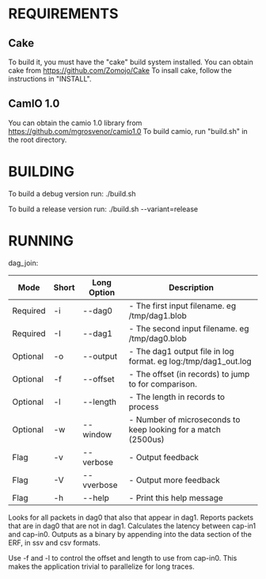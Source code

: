 REQUIREMENTS
============

Cake
-----
To build it, you must have the "cake" build system installed. 
You can obtain cake from https://github.com/Zomojo/Cake
To insall cake, follow the instructions in "INSTALL".

CamIO 1.0
---------
You can obtain the camio 1.0 library from 
https://github.com/mgrosvenor/camio1.0
To build camio, run "build.sh" in the root directory.


BUILDING
========
To build a debug version run:
./build.sh

To build a release version run:
./build.sh --variant=release

RUNNING
=======

dag_join:

|Mode     |Short|Long Option    | Description                                                                  |
|---------|-----|---------------|------------------------------------------------------------------------------|
|Required | -i  | --dag0        |    - The first input filename. eg /tmp/dag1.blob                             |
|Required | -I  | --dag1        |    - The second input filename. eg /tmp/dag0.blob                            |
|Optional | -o  | --output      |    - The dag1 output file in log format. eg log:/tmp/dag1_out.log            |
|Optional | -f  | --offset      |    - The offset (in records) to jump to for comparison.                      |
|Optional | -l  | --length      |    - The length in records to process                                        |
|Optional | -w  | --window      |    - Number of microseconds to keep looking for a match (2500us)             |
|Flag     | -v  | --verbose     |    - Output feedback                                                         | 
|Flag     | -V  | --vverbose    |    - Output more feedback                                                    |
|Flag     | -h  | --help        |    - Print this help message                                                 |

Looks for all packets in dag0 that also that appear in dag1.
Reports packets that are in dag0 that are not in dag1.
Calculates the latency between cap-in1 and cap-in0.
Outputs as a binary by appending into the data section of the ERF, in ssv and csv formats. 

Use -f and -l to control the offset and length to use from cap-in0. This makes the application trivial to parallelize for long traces.

